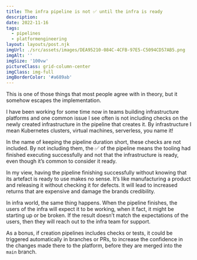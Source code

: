 ```yaml
---
title: The infra pipeline is not ✅ until the infra is ready
description: 
date: 2022-11-16
tags:
  - pipelines
  - platformengineering
layout: layouts/post.njk
imgUrl: ./src/assets/images/DEA95210-084C-4CFB-97E5-C5094CD57AB5.png
imgAlt: ''
imgSize: '100vw'
pictureClass: grid-column-center
imgClass: img-full
imgBorderColor: '#a689ab'
---
```


This is one of those things that most people agree with in theory, but it somehow escapes the implementation.

I have been working for some time now in teams building infrastructure platforms and one common issue I see often is not including checks on the newly created infrastructure in the pipeline that creates it. By infrastructure I mean Kubernetes clusters, virtual machines, serverless, you name it! 

In the name of keeping the pipeline duration short, these checks are not included. By not including them, the ✅ of the pipeline means the tooling had finished executing successfully and not that the infrastructure is ready, even though it’s common to consider it ready. 

In my view, having the pipeline finishing successfully without knowing that its artefact is ready to use makes no sense. It’s like manufacturing a product and releasing it without checking it for defects. It will lead to increased returns that are expensive and damage the brands credibility.

In infra world, the same thing happens. When the pipeline finishes, the users of the infra will expect it to be working, when it fact, it might be starting up or be broken. If the result doesn’t match the expectations of the users, then they will reach out to the infra team for support. 

As a bonus, if creation pipelines includes checks or tests, it could be triggered automatically in branches or PRs, to increase the confidence in the changes made there to the platform, before they are merged into the `main` branch.